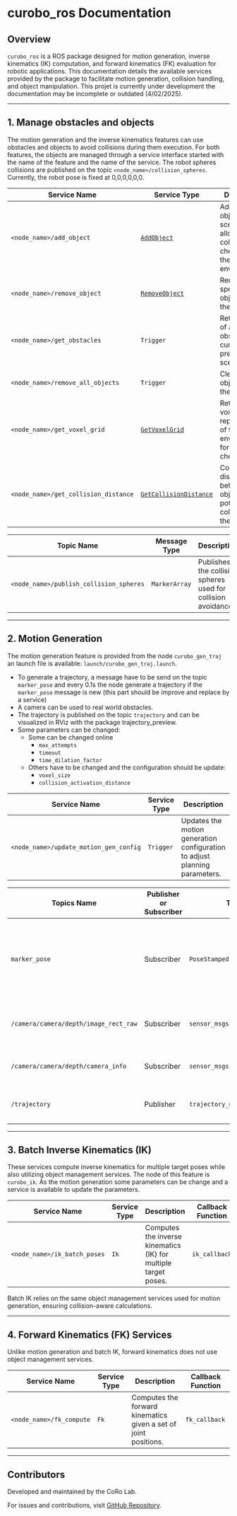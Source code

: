 # curobo_ros Documentation

## Overview

`curobo_ros` is a ROS package designed for motion generation, inverse kinematics (IK) computation, and forward kinematics (FK) evaluation for robotic applications. This documentation details the available services provided by the package to facilitate motion generation, collision handling, and object manipulation. This projet is currently under development the documentation may be incomplete or outdated (4/02/2025).

---
## 1. Manage obstacles and objects

The motion generation and the inverse kinematics features can use obstacles and objects to avoid collisions during them execution. For both features, the objects are managed through a service interface started with the name of the feature and the name of the service. The robot spheres collisions are published on the topic `<node_name>/collision_spheres`. Currently, the robot pose is fixed at 0,0,0,0,0,0. 

| Service Name | Service Type | Description | Callback Function |
|-------------|-------------|-------------|------------------|
| `<node_name>/add_object` | [`AddObject`](../../curobo/curobo_msgs/srv/AddObject.srv) | Adds a new object to the scene, allowing collision checking with the environment. | `callback_add_object` |
| `<node_name>/remove_object` | [`RemoveObject`](../../curobo/curobo_msgs/srv/RemoveObject.srv) | Removes a specific object from the scene. | `callback_remove_object` |
| `<node_name>/get_obstacles` | `Trigger` | Retrieves a list of all obstacles currently present in the scene. | `callback_get_obstacles` |
| `<node_name>/remove_all_objects` | `Trigger` | Clears all objects from the scene. | `callback_remove_all_objects` |
| `<node_name>/get_voxel_grid` | [`GetVoxelGrid`](../../curobo/curobo_msgs/srv/GetVoxelGrid.srv) | Retrieves a voxelized representation of the environment for collision checking. | `callback_get_voxel_grid` |
| `<node_name>/get_collision_distance` | [`GetCollisionDistance`](../../curobo/curobo_msgs/srv/GetCollisionDistance.srv) | Computes the distance between objects and potential collisions in the scene. | `callback_get_collision_distance` |

| Topic Name | Message Type | Description |
|-------------|-------------|-------------|
| `<node_name>/publish_collision_spheres` | `MarkerArray` | Publishes the collision spheres used for collision avoidance. |


---

## 2. Motion Generation

The motion generation feature is provided from the node `curobo_gen_traj` an launch file is available: `launch/curobo_gen_traj.launch`. 
- To generate a trajectory, a message have to be send on the topic `marker_pose` and every 0.1s the node generate a trajectory if the `marker_pose` message is new (this part should be improve and replace by a service)
- A camera can be used to real world obstacles. 
- The trajectory is published on the topic `trajectory` and can be visualized in RViz with the package trajectory_preview. 
- Some parameters can be changed:
  - Some can be changed online 
    -  `max_attempts`
    -  `timeout`
    -  `time_dilation_factor`
  - Others have to be changed and the configuration should be update:
    - `voxel_size`
    - `collision_activation_distance`

| Service Name |Service Type | Description | Callback Function |
|-------------|-------------|-------------|------------------|
| `<node_name>/update_motion_gen_config` | `Trigger` | Updates the motion generation configuration to adjust planning parameters. | `set_motion_gen_config` |


|Topics Name |Publisher or Subscriber | Topic Type | Description | Callback Function |
|-------------|-------------|-------------|------------------|------------------|
|`marker_pose` |Subscriber | `PoseStamped` | Subscribe to the current pose of the marker. To publish a trajectory in the next 0.1s | `callback_marker_pose` |
|`/camera/camera/depth/image_rect_raw`| Subscriber | `sensor_msgs/Image` | Subscribes to the depth image from the camera. | `callback_depth_image` |
|`/camera/camera/depth/camera_info`| Subscriber | `sensor_msgs/CameraInfo` | Subscribes to the camera information. | `callback_camera_info` |
|`/trajectory`| Publisher | `trajectory_msgs/JointTrajectory` | Publishes the generated trajectory. | |

---

## 3. Batch Inverse Kinematics (IK)

These services compute inverse kinematics for multiple target poses while also utilizing object management services. The node of this feature is `curobo_ik`. As the motion generation some parameters can be change and a service is available to update the parameters.

| Service Name | Service Type | Description | Callback Function |
|-------------|-------------|-------------|------------------|
| `<node_name>/ik_batch_poses` | `Ik` | Computes the inverse kinematics (IK) for multiple target poses. | `ik_callback` |

Batch IK relies on the same object management services used for motion generation, ensuring collision-aware calculations.

---

## 4. Forward Kinematics (FK) Services

Unlike motion generation and batch IK, forward kinematics does not use object management services. 

| Service Name | Service Type | Description | Callback Function |
|-------------|-------------|-------------|------------------|
| `<node_name>/fk_compute` | `Fk` | Computes the forward kinematics given a set of joint positions. | `fk_callback` |

---





## Contributors
Developed and maintained by the CoRo Lab.

For issues and contributions, visit [GitHub Repository](https://github.com/Lab-CORO/curobo_ros).

